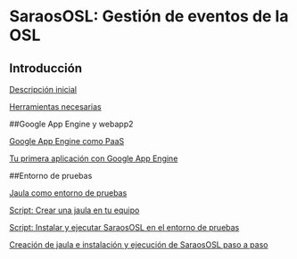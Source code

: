 # SaraosOSL: Gestión de eventos de la OSL 

## Introducción

[Descripción inicial](https://github.com/miguelfabre/Proyecto/blob/master/README.md)

[Herramientas necesarias]()


##Google App Engine y webapp2

[Google App Engine como PaaS]()

[Tu primera aplicación con Google App Engine]()


##Entorno de pruebas

[Jaula como entorno de pruebas]()

[Script: Crear una jaula en tu equipo]()

[Script: Instalar y ejecutar SaraosOSL en el entorno de pruebas]()

[Creación de jaula e instalación y ejecución de SaraosOSL paso a paso]()
